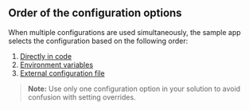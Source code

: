 ## Order of the configuration options

When multiple configurations are used simultaneously, the sample app selects the configuration based on the following order:

1. [Directly in code](TBD)
1. [Environment variables](TBD)
1. [External configuration file](TBD)

> **Note:** Use only one configuration option in your solution to avoid confusion with setting overrides.
